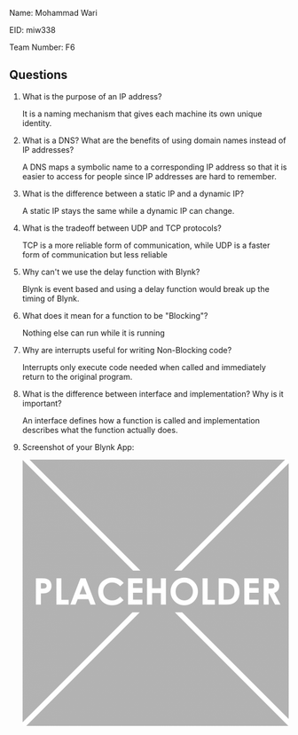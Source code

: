 Name: Mohammad Wari

EID: miw338

Team Number: F6

## Questions

1. What is the purpose of an IP address?

    It is a naming mechanism that gives each machine its own unique identity.

2. What is a DNS? What are the benefits of using domain names instead of IP addresses?

    A DNS maps a symbolic name to a corresponding IP address so that it is easier to access for people since IP addresses are hard to remember.

3. What is the difference between a static IP and a dynamic IP?

    A static IP stays the same while a dynamic IP can change. 

4. What is the tradeoff between UDP and TCP protocols?

    TCP is a more reliable form of communication, while UDP is a faster form of communication but less reliable

5. Why can't we use the delay function with Blynk?

    Blynk is event based and using a delay function would break up the timing of Blynk.

6. What does it mean for a function to be "Blocking"?

    Nothing else can run while it is running

7. Why are interrupts useful for writing Non-Blocking code?

    Interrupts only execute code needed when called and immediately return to the original program.

8. What is the difference between interface and implementation? Why is it important?

   An interface defines how a function is called and implementation describes what the function actually does.

9. Screenshot of your Blynk App:

    ![your image here->](img/placeholder.png)
